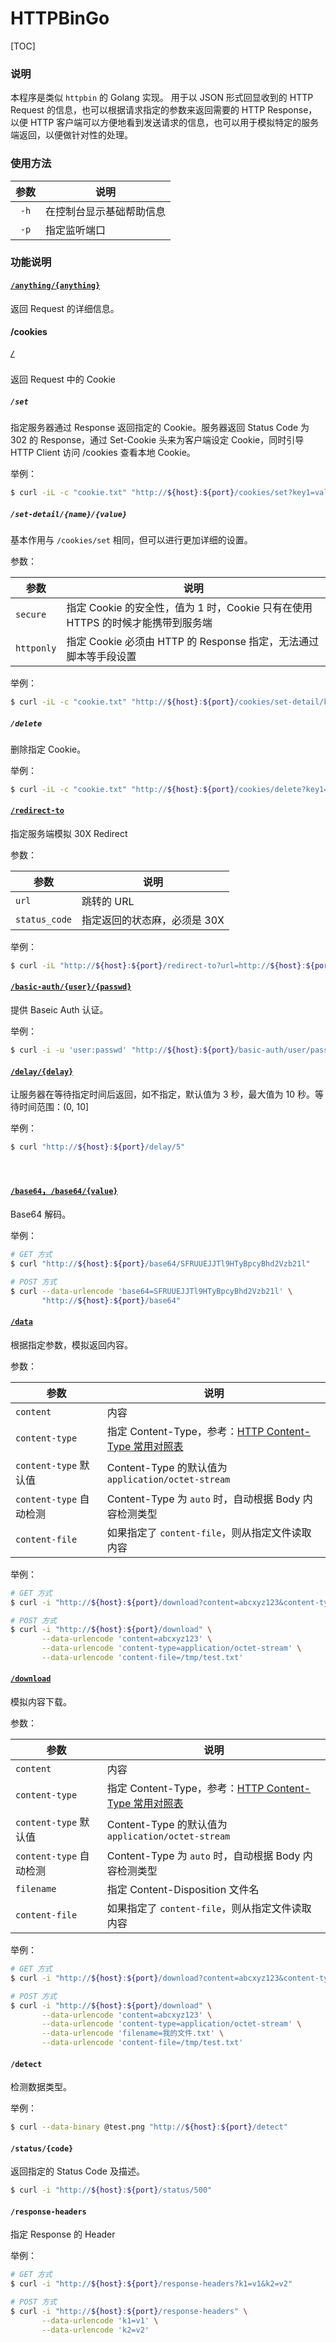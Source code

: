 # HTTPBinGo



[TOC]



### 说明

本程序是类似 `httpbin` 的 Golang 实现。 用于以 JSON 形式回显收到的 HTTP Request 的信息，也可以根据请求指定的参数来返回需要的 HTTP Response，以便 HTTP 客户端可以方便地看到发送请求的信息，也可以用于模拟特定的服务端返回，以便做针对性的处理。



### 使用方法

| 参数 | 说明                     |
| :--: | ------------------------ |
| `-h` | 在控制台显示基础帮助信息 |
| `-p` | 指定监听端口             |



### 功能说明



#### [`/anything/{anything}`](anything)

返回 Request 的详细信息。



#### /cookies

##### [`/`](cookies)

返回 Request 中的 Cookie



##### `/set`

指定服务器通过 Response 返回指定的 Cookie。服务器返回 Status Code 为 302 的 Response，通过 Set-Cookie 头来为客户端设定 Cookie，同时引导 HTTP Client 访问 /cookies 查看本地 Cookie。

举例：

```bash
$ curl -iL -c "cookie.txt" "http://${host}:${port}/cookies/set?key1=val1&key2=val2"
```



##### `/set-detail/{name}/{value}`

基本作用与 `/cookies/set` 相同，但可以进行更加详细的设置。

参数：

| 参数       | 说明                                                         |
| ---------- | ------------------------------------------------------------ |
| `secure`   | 指定 Cookie 的安全性，值为 1 时，Cookie 只有在使用 HTTPS 的时候才能携带到服务端 |
| `httponly` | 指定 Cookie 必须由 HTTP 的 Response 指定，无法通过脚本等手段设置 |


举例：

```bash
$ curl -iL -c "cookie.txt" "http://${host}:${port}/cookies/set-detail/key/value?secure=0&httponly=1"
```



##### `/delete`

删除指定 Cookie。

举例：

```bash
$ curl -iL -c "cookie.txt" "http://${host}:${port}/cookies/delete?key1=&key2="
```



#### [`/redirect-to`](redirect-to?url=http://baidu.com&status_code=302)

指定服务端模拟 30X Redirect

参数：

| 参数          | 说明                         |
| ------------- | ---------------------------- |
| `url`         | 跳转的 URL                   |
| `status_code` | 指定返回的状态麻，必须是 30X |


举例：
```bash
$ curl -iL "http://${host}:${port}/redirect-to?url=http://${host}:${port}/anything&status_code=302"
```


#### [`/basic-auth/{user}/{passwd}`](basic-auth/user/passwd)

提供 Baseic Auth 认证。

举例：

```bash
$ curl -i -u 'user:passwd' "http://${host}:${port}/basic-auth/user/passwd"
```

 

#### [`/delay/{delay}`](delay/3)

让服务器在等待指定时间后返回，如不指定，默认值为 3 秒，最大值为 10 秒。等待时间范围：(0, 10]

举例：

```bash
$ curl "http://${host}:${port}/delay/5"
```

​    

#### [`/base64`，`/base64/{value}`](base64/SFRUUEJJTl9HTyBpcyBhd2Vzb21l)

Base64 解码。

举例：

```bash
# GET 方式
$ curl "http://${host}:${port}/base64/SFRUUEJJTl9HTyBpcyBhd2Vzb21l"

# POST 方式
$ curl --data-urlencode 'base64=SFRUUEJJTl9HTyBpcyBhd2Vzb21l' \
       "http://${host}:${port}/base64"
```



#### [`/data`](download?content=MyTestText&type=application/octet-stream&filename=myfile.txt)

根据指定参数，模拟返回内容。

参数：

| 参数                    | 说明                                                         |
| ----------------------- | ------------------------------------------------------------ |
| `content`               | 内容                                                         |
| `content-type`          | 指定 Content-Type，参考：[HTTP Content-Type 常用对照表](https://tool.oschina.net/commons) |
| `content-type` 默认值   | Content-Type 的默认值为 `application/octet-stream`           |
| `content-type` 自动检测 | Content-Type 为 `auto` 时，自动根据 Body 内容检测类型        |
| `content-file`          | 如果指定了 `content-file`，则从指定文件读取内容              |

举例：

```bash
# GET 方式
$ curl -i "http://${host}:${port}/download?content=abcxyz123&content-type=application/octet-stream"

# POST 方式
$ curl -i "http://${host}:${port}/download" \
       --data-urlencode 'content=abcxyz123' \
       --data-urlencode 'content-type=application/octet-stream' \
       --data-urlencode 'content-file=/tmp/test.txt'
```



#### [`/download`](download?content=MyTestText&type=application/octet-stream&filename=myfile.txt)

模拟内容下载。

参数：

| 参数                    | 说明                                                         |
| ----------------------- | ------------------------------------------------------------ |
| `content`               | 内容                                                         |
| `content-type`          | 指定 Content-Type，参考：[HTTP Content-Type 常用对照表](https://tool.oschina.net/commons) |
| `content-type` 默认值   | Content-Type 的默认值为 `application/octet-stream`           |
| `content-type` 自动检测 | Content-Type 为 `auto` 时，自动根据 Body 内容检测类型        |
| `filename`              | 指定 Content-Disposition 文件名                              |
| `content-file`          | 如果指定了 `content-file`，则从指定文件读取内容              |

举例：

```bash
# GET 方式
$ curl -i "http://${host}:${port}/download?content=abcxyz123&content-type=application/octet-stream&filename=我的文件.txt"

# POST 方式
$ curl -i "http://${host}:${port}/download" \
       --data-urlencode 'content=abcxyz123' \
       --data-urlencode 'content-type=application/octet-stream' \
       --data-urlencode 'filename=我的文件.txt' \
       --data-urlencode 'content-file=/tmp/test.txt'
```



#### `/detect`

检测数据类型。

举例：

```bash
$ curl --data-binary @test.png "http://${host}:${port}/detect"
```



#### `/status/{code}`

返回指定的 Status Code 及描述。

```bash
$ curl -i "http://${host}:${port}/status/500"
```



#### `/response-headers`

指定 Response 的 Header

举例：

```bash
# GET 方式
$ curl -i "http://${host}:${port}/response-headers?k1=v1&k2=v2"

# POST 方式
$ curl -i "http://${host}:${port}/response-headers" \
       --data-urlencode 'k1=v1' \
       --data-urlencode 'k2=v2'
```

